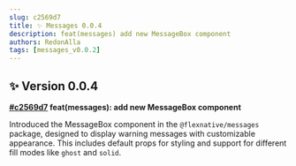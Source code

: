 ```yaml
---
slug: c2569d7
title: ✨ Messages 0.0.4
description: feat(messages) add new MessageBox component
authors: RedonAlla
tags: [messages_v0.0.2]
---
```


## ✨ Version 0.0.4

**[#c2569d7](https://github.com/RedonAlla/flexnative/commit/c2569d7) feat(messages): add new MessageBox component**

Introduced the MessageBox component in the `@flexnative/messages` package, designed to display warning messages with customizable appearance. This includes default props for styling and support for different fill modes like `ghost` and `solid`.
